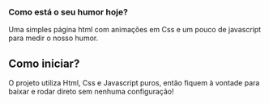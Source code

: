 ### Como está o seu humor hoje?

Uma simples página html com animações em Css e um pouco de javascript para medir o nosso humor.

## Como iniciar?

O projeto utiliza Html, Css e Javascript puros, então fiquem à vontade para baixar e rodar direto sem nenhuma configuração!